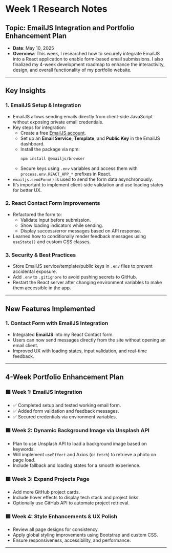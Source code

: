 # Week 1 Research Notes

## Topic: EmailJS Integration and Portfolio Enhancement Plan

- **Date**: May 10, 2025
- **Overview**: This week, I researched how to securely integrate EmailJS into a React application to enable form-based email submissions. I also finalized my 4-week development roadmap to enhance the interactivity, design, and overall functionality of my portfolio website.

---

## Key Insights

### 1. **EmailJS Setup & Integration**
   - EmailJS allows sending emails directly from client-side JavaScript without exposing private email credentials.
   - Key steps for integration:
     - Create a free [EmailJS account](https://www.emailjs.com/).
     - Set up an **Email Service**, **Template**, and **Public Key** in the EmailJS dashboard.
     - Install the package via npm:  
       ```bash
       npm install @emailjs/browser
       ```
     - Secure keys using `.env` variables and access them with `process.env.REACT_APP_*` prefixes in React.
   - `emailjs.sendForm()` is used to send the form data asynchronously.
   - It’s important to implement client-side validation and use loading states for better UX.

### 2. **React Contact Form Improvements**
   - Refactored the form to:
     - Validate input before submission.
     - Show loading indicators while sending.
     - Display success/error messages based on API response.
   - Learned how to conditionally render feedback messages using `useState()` and custom CSS classes.

### 3. **Security & Best Practices**
   - Store EmailJS service/template/public keys in `.env` files to prevent accidental exposure.
   - Add `.env` to `.gitignore` to avoid pushing secrets to GitHub.
   - Restart the React server after changing environment variables to make them accessible in the app.

---

## New Features Implemented

### 1. **Contact Form with EmailJS Integration**
   - Integrated **EmailJS** into my React Contact form.
   - Users can now send messages directly from the site without opening an email client.
   - Improved UX with loading states, input validation, and real-time feedback.

---

## 4-Week Portfolio Enhancement Plan

### 🟩 Week 1: **EmailJS Integration**
- ✅ Completed setup and tested working email form.
- ✅ Added form validation and feedback messages.
- ✅ Secured credentials via environment variables.

### 🟦 Week 2: **Dynamic Background Image via Unsplash API**
- Plan to use Unsplash API to load a background image based on keywords.
- Will implement `useEffect` and Axios (or `fetch`) to retrieve a photo on page load.
- Include fallback and loading states for a smooth experience.

### 🟨 Week 3: **Expand Projects Page**
- Add more GitHub project cards.
- Include hover effects to display tech stack and project links.
- Optionally use GitHub API to automate project retrieval.

### 🟥 Week 4: **Style Enhancements & UX Polish**
- Review all page designs for consistency.
- Apply global styling improvements using Bootstrap and custom CSS.
- Ensure responsiveness, accessibility, and performance.

---

